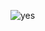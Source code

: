 ![yes](https://github-readme-stats.vercel.app/api?username=GalacticInspired&theme=dark&show_icons=true)
